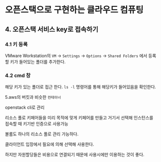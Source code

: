 # 오픈스택으로 구현하는 클라우드 컴퓨팅

## 4. 오픈스택 서비스 key로 접속하기

### 4.1 키 등록

VMware Workstation의 `VM` -> `Settings` -> `Options`  -> `Shared Folders` 에서 등록할 키가 들어있는 폴더를 추가한다.

### 4.2 cmd  창

해당 키가 있는 폴더로 접근 한다. `ls -l` 명령어를 통해 해당키가 들어있음을 확인한다.

5.aws의 버킷과 비슷한 `컨테이너`





openstack cli로 관리

리소스 풀로 키페어들을 미리 목적에 맞게 키페어를 만들고 거기서 선택해 인스턴스를 접속할 때 키기반 인증으로 사용가능

볼룸도 하나의 리소스 풀로 관리 가능하다.

클라이언트 입장에서 필요에 의해 선택해 사용한다.

하지만 자원할당들은 비용으로 연결되기 때문에 사용시에만 이용하는 것이 좋다.